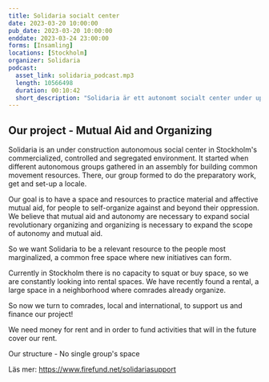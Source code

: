 ```yaml
---
title: Solidaria socialt center
date: 2023-03-20 10:00:00
pub_date: 2023-03-20 10:00:00
enddate: 2023-03-24 23:00:00
forms: [Insamling]
locations: [Stockholm]
organizer: Solidaria
podcast:
  asset_link: solidaria_podcast.mp3
  length: 10566498
  duration: 00:10:42
  short_description: "Solidaria är ett autonomt socialt center under uppbyggnad i Stockholm. Vi pratar om initiativets bakgrund, var de befinner sig idag och hur man kan hjälpa till finansiellt."
---
```

## Our project - Mutual Aid and Organizing

Solidaria is an under construction autonomous social center in Stockholm's commercialized, controlled and segregated environment. It started when different autonomous groups gathered in an assembly for building common movement resources. There, our group formed to do the preparatory work, get and set-up a locale.

Our goal is to have a space and resources to practice material and affective mutual aid, for people to self-organize against and beyond their oppression. We believe that mutual aid and autonomy are necessary to expand social revolutionary organizing and organizing is necessary to expand the scope of autonomy and mutual aid.

So we want Solidaria to be a relevant resource to the people most marginalized, a common free space where new initiatives can form.

Currently in Stockholm there is no capacity to squat or buy space, so we are constantly looking into rental spaces. We have recently found a rental, a large space in a neighborhood where comrades already organize.

So now we turn to comrades, local and international, to support us and finance our project! 

We need money for rent and in order to fund activities that will in the future cover our rent.

Our structure - No single group's space

Läs mer: https://www.firefund.net/solidariasupport